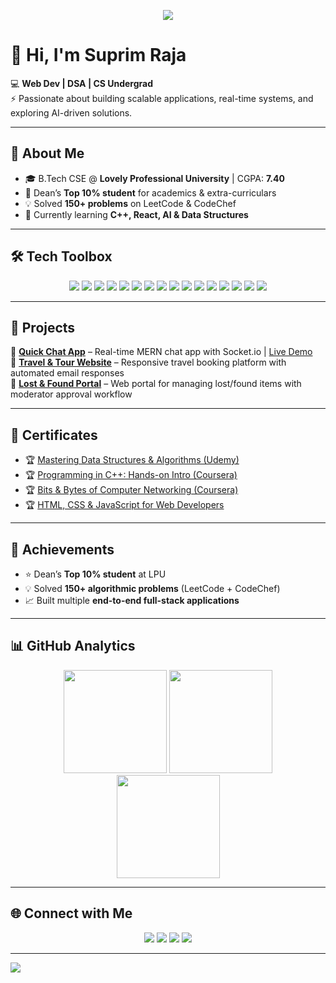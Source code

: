 <!-- Profile Banner -->
<p align="center">
  <img src="https://capsule-render.vercel.app/api?type=waving&color=0:00C9FF,100:92FE9D&height=220&section=header&text=Suprim%20Raja&fontSize=70&fontColor=ffffff&animation=fadeIn&fontAlignY=35" />
</p>

# 👋 Hi, I'm Suprim Raja  

💻 **Web Dev | DSA | CS Undergrad**  
⚡ Passionate about building scalable applications, real-time systems, and exploring AI-driven solutions.  

---

## 🌟 About Me  

- 🎓 B.Tech CSE @ **Lovely Professional University** | CGPA: **7.40**  
- 🏅 Dean’s **Top 10% student** for academics & extra-curriculars  
- 💡 Solved **150+ problems** on LeetCode & CodeChef  
- 🌱 Currently learning **C++, React, AI & Data Structures**  

---

## 🛠️ Tech Toolbox  

<p align="center">
  
<!-- Languages -->
<img src="https://img.shields.io/badge/Java-ED8B00?style=for-the-badge&logo=openjdk&logoColor=white"/> 
<img src="https://img.shields.io/badge/Python-3776AB?style=for-the-badge&logo=python&logoColor=white"/> 
<img src="https://img.shields.io/badge/C++-00599C?style=for-the-badge&logo=cplusplus&logoColor=white"/>  

<!-- Frontend -->
<img src="https://img.shields.io/badge/React.js-20232A?style=for-the-badge&logo=react&logoColor=61DAFB"/> 
<img src="https://img.shields.io/badge/Bootstrap-7952B3?style=for-the-badge&logo=bootstrap&logoColor=white"/> 
<img src="https://img.shields.io/badge/HTML5-E34F26?style=for-the-badge&logo=html5&logoColor=white"/> 
<img src="https://img.shields.io/badge/CSS3-1572B6?style=for-the-badge&logo=css3&logoColor=white"/> 
<img src="https://img.shields.io/badge/JavaScript-F7DF1E?style=for-the-badge&logo=javascript&logoColor=black"/>  

<!-- Backend & Databases -->
<img src="https://img.shields.io/badge/Node.js-43853D?style=for-the-badge&logo=node.js&logoColor=white"/> 
<img src="https://img.shields.io/badge/Express.js-000000?style=for-the-badge&logo=express&logoColor=white"/> 
<img src="https://img.shields.io/badge/MongoDB-4EA94B?style=for-the-badge&logo=mongodb&logoColor=white"/> 
<img src="https://img.shields.io/badge/MySQL-005C84?style=for-the-badge&logo=mysql&logoColor=white"/> 
<img src="https://img.shields.io/badge/PostgreSQL-336791?style=for-the-badge&logo=postgresql&logoColor=white"/>  

<!-- Tools -->
<img src="https://img.shields.io/badge/Git-F05032?style=for-the-badge&logo=git&logoColor=white"/> 
<img src="https://img.shields.io/badge/GitHub-181717?style=for-the-badge&logo=github&logoColor=white"/> 
<img src="https://img.shields.io/badge/VS%20Code-007ACC?style=for-the-badge&logo=visual-studio-code&logoColor=white"/>  

</p>

---

## 🚀 Projects  

🔹 [**Quick Chat App**](https://github.com/suprimraja/Quick-Chat-App) – Real-time MERN chat app with Socket.io | [Live Demo](https://suprimquickchatapp.vercel.app/)  
🔹 [**Travel & Tour Website**](https://github.com/suprimraja/Travel-and-Tour-by-Suprim) – Responsive travel booking platform with automated email responses  
🔹 [**Lost & Found Portal**](https://github.com/suprimraja/lost-and-found-portal) – Web portal for managing lost/found items with moderator approval workflow  

---

## 📜 Certificates  

- 🏆 [Mastering Data Structures & Algorithms (Udemy)](https://www.udemy.com/certificate/UC-1f57fb93-844f-4cc1-87be-3535ddad9d99/)  
- 🏆 [Programming in C++: Hands-on Intro (Coursera)](https://www.coursera.org/account/accomplishments/specialization/YWT2TL6R5UDX)  
- 🏆 [Bits & Bytes of Computer Networking (Coursera)](https://www.coursera.org/account/accomplishments/verify/CTQKD2ZN2SHM)  
- 🏆 [HTML, CSS & JavaScript for Web Developers](https://www.coursera.org/account/accomplishments/verify/39CC2SDQ2Y23)  

---

## 🏅 Achievements  

- ⭐ Dean’s **Top 10% student** at LPU  
- 💡 Solved **150+ algorithmic problems** (LeetCode + CodeChef)  
- 📈 Built multiple **end-to-end full-stack applications**  

---

## 📊 GitHub Analytics  

<p align="center">
<img src="https://github-readme-stats.vercel.app/api?username=suprimraja&show_icons=true&theme=radical&hide_border=true" height="165"/>
<img src="https://github-readme-stats.vercel.app/api/top-langs/?username=suprimraja&layout=compact&theme=radical&hide_border=true" height="165"/>
<br>
<img src="https://github-readme-streak-stats.herokuapp.com/?user=suprimraja&theme=radical&hide_border=true" height="165"/>
</p>

---

## 🌐 Connect with Me  

<p align="center">
<a href="https://suprimraja7.netlify.app"><img src="https://img.shields.io/badge/Portfolio-000000?style=for-the-badge&logo=vercel&logoColor=white"/></a>
<a href="https://www.linkedin.com/in/suprim-raja"><img src="https://img.shields.io/badge/LinkedIn-0A66C2?style=for-the-badge&logo=linkedin&logoColor=white"/></a>
<a href="mailto:suprimraja@gmail.com"><img src="https://img.shields.io/badge/Email-D14836?style=for-the-badge&logo=gmail&logoColor=white"/></a>
<a href="https://github.com/suprimraja"><img src="https://img.shields.io/badge/GitHub-181717?style=for-the-badge&logo=github&logoColor=white"/></a>
</p>

---

<!-- Footer Banner -->
<img src="https://capsule-render.vercel.app/api?type=waving&color=0:92FE9D,100:00C9FF&height=120&section=footer"/>

